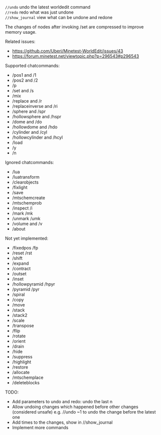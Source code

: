 `//undo` undo the latest worldedit command<br/>
`//redo` redo what was just undone<br/>
`//show_journal` view what can be undone and redone

The changes of nodes after invoking /set are compressed to improve memory usage.

Related issues:
* https://github.com/Uberi/Minetest-WorldEdit/issues/43
* https://forum.minetest.net/viewtopic.php?p=296543#p296543

Supported chatcommands:
* /pos1 and /1
* /pos2 and /2
* /p
* /set and /s
* /mix
* /replace and /r
* /replaceinverse and /ri
* /sphere and /spr
* /hollowsphere and /hspr
* /dome and /do
* /hollowdome and /hdo
* /cylinder and /cyl
* /hollowcylinder and /hcyl
* /load
* /y
* /n

Ignored chatcommands:
* /lua
* /luatransform
* /clearobjects
* /fixlight
* /save
* /mtschemcreate
* /mtschemprob
* /inspect /i
* /mark /mk
* /unmark /umk
* /volume and /v
* /about

Not yet implemented:
* /fixedpos /fp
* /reset /rst
* /shift
* /expand
* /contract
* /outset
* /inset
* /hollowpyramid /hpyr
* /pyramid /pyr
* /spiral
* /copy
* /move
* /stack
* /stack2
* /scale
* /transpose
* /flip
* /rotate
* /orient
* /drain
* /hide
* /suppress
* /highlight
* /restore
* /allocate
* /mtschemplace
* /deleteblocks



TODO:
* Add parameters to undo and redo: undo the last n
* Allow undoing changes which happened before other changes (considered unsafe)
	e.g. //undo ~1 to undo the change before the latest one
* Add times to the changes, show in //show_journal
* Implement more commands

